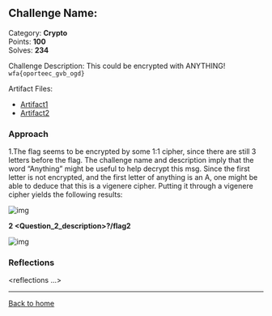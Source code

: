 ## Challenge Name: <ANYTHING>
Category: **Crypto**  
Points: **100**  
Solves: **234**

Challenge Description: 
This could be encrypted with ANYTHING!
`wfa{oporteec_gvb_ogd}`

Artifact Files:
* [Artifact1]()
* [Artifact2]()

### Approach

1.The flag seems to be encrypted by some 1:1 cipher, since there are still 3 letters before the flag. The challenge name and description imply that the word “Anything” might be useful to help decrypt this msg. Since the first letter is not encrypted, and the first letter of anything is an A, one might be able to deduce that this is a vigenere cipher. Putting it through a vigenere cipher yields the following results: 

![img](<image_link>)

**2 <Question_2_description>?/flag2**

![img](<image_link>)


### Reflections
<reflections ...>
  

---
[Back to home](<link>)
